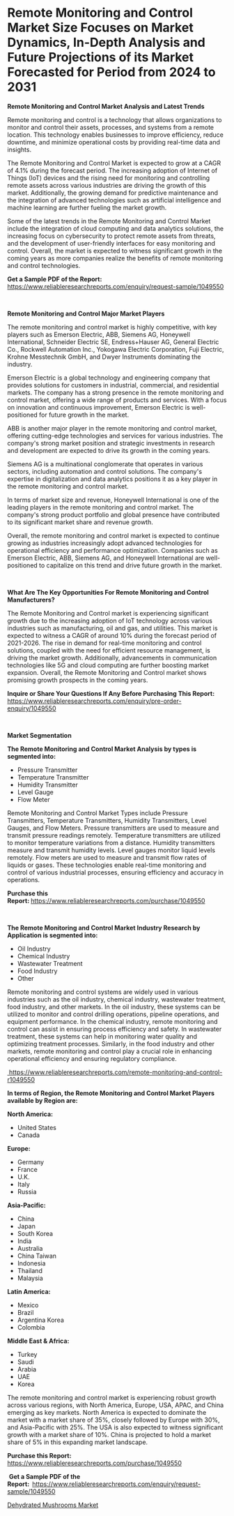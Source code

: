 <p><h1>Remote Monitoring and Control Market Size Focuses on Market Dynamics, In-Depth Analysis and Future Projections of its Market Forecasted for Period from 2024 to 2031</h1></p><p><strong>Remote Monitoring and Control Market Analysis and Latest Trends</strong></p>
<p><p>Remote monitoring and control is a technology that allows organizations to monitor and control their assets, processes, and systems from a remote location. This technology enables businesses to improve efficiency, reduce downtime, and minimize operational costs by providing real-time data and insights. </p><p>The Remote Monitoring and Control Market is expected to grow at a CAGR of 4.1% during the forecast period. The increasing adoption of Internet of Things (IoT) devices and the rising need for monitoring and controlling remote assets across various industries are driving the growth of this market. Additionally, the growing demand for predictive maintenance and the integration of advanced technologies such as artificial intelligence and machine learning are further fueling the market growth.</p><p>Some of the latest trends in the Remote Monitoring and Control Market include the integration of cloud computing and data analytics solutions, the increasing focus on cybersecurity to protect remote assets from threats, and the development of user-friendly interfaces for easy monitoring and control. Overall, the market is expected to witness significant growth in the coming years as more companies realize the benefits of remote monitoring and control technologies.</p></p>
<p><strong>Get a Sample PDF of the Report:&nbsp;</strong> <a href="https://www.reliableresearchreports.com/enquiry/request-sample/1049550">https://www.reliableresearchreports.com/enquiry/request-sample/1049550</a></p>
<p>&nbsp;</p>
<p><strong>Remote Monitoring and Control Major Market Players</strong></p>
<p><p>The remote monitoring and control market is highly competitive, with key players such as Emerson Electric, ABB, Siemens AG, Honeywell International, Schneider Electric SE, Endress+Hauser AG, General Electric Co., Rockwell Automation Inc., Yokogawa Electric Corporation, Fuji Electric, Krohne Messtechnik GmbH, and Dwyer Instruments dominating the industry.</p><p>Emerson Electric is a global technology and engineering company that provides solutions for customers in industrial, commercial, and residential markets. The company has a strong presence in the remote monitoring and control market, offering a wide range of products and services. With a focus on innovation and continuous improvement, Emerson Electric is well-positioned for future growth in the market.</p><p>ABB is another major player in the remote monitoring and control market, offering cutting-edge technologies and services for various industries. The company's strong market position and strategic investments in research and development are expected to drive its growth in the coming years.</p><p>Siemens AG is a multinational conglomerate that operates in various sectors, including automation and control solutions. The company's expertise in digitalization and data analytics positions it as a key player in the remote monitoring and control market.</p><p>In terms of market size and revenue, Honeywell International is one of the leading players in the remote monitoring and control market. The company's strong product portfolio and global presence have contributed to its significant market share and revenue growth.</p><p>Overall, the remote monitoring and control market is expected to continue growing as industries increasingly adopt advanced technologies for operational efficiency and performance optimization. Companies such as Emerson Electric, ABB, Siemens AG, and Honeywell International are well-positioned to capitalize on this trend and drive future growth in the market.</p></p>
<p>&nbsp;</p>
<p><strong>What Are The Key Opportunities For Remote Monitoring and Control Manufacturers?</strong></p>
<p><p>The Remote Monitoring and Control market is experiencing significant growth due to the increasing adoption of IoT technology across various industries such as manufacturing, oil and gas, and utilities. This market is expected to witness a CAGR of around 10% during the forecast period of 2021-2026. The rise in demand for real-time monitoring and control solutions, coupled with the need for efficient resource management, is driving the market growth. Additionally, advancements in communication technologies like 5G and cloud computing are further boosting market expansion. Overall, the Remote Monitoring and Control market shows promising growth prospects in the coming years.</p></p>
<p><strong>Inquire or Share Your Questions If Any Before Purchasing This Report:</strong> <a href="https://www.reliableresearchreports.com/enquiry/pre-order-enquiry/1049550">https://www.reliableresearchreports.com/enquiry/pre-order-enquiry/1049550</a></p>
<p>&nbsp;</p>
<p><strong>Market Segmentation</strong></p>
<p><strong>The Remote Monitoring and Control Market Analysis by types is segmented into:</strong></p>
<p><ul><li>Pressure Transmitter</li><li>Temperature Transmitter</li><li>Humidity Transmitter</li><li>Level Gauge</li><li>Flow Meter</li></ul></p>
<p><p>Remote Monitoring and Control Market Types include Pressure Transmitters, Temperature Transmitters, Humidity Transmitters, Level Gauges, and Flow Meters. Pressure transmitters are used to measure and transmit pressure readings remotely. Temperature transmitters are utilized to monitor temperature variations from a distance. Humidity transmitters measure and transmit humidity levels. Level gauges monitor liquid levels remotely. Flow meters are used to measure and transmit flow rates of liquids or gases. These technologies enable real-time monitoring and control of various industrial processes, ensuring efficiency and accuracy in operations.</p></p>
<p><strong>Purchase this Report:&nbsp;</strong><a href="https://www.reliableresearchreports.com/purchase/1049550">https://www.reliableresearchreports.com/purchase/1049550</a></p>
<p>&nbsp;</p>
<p><strong>The Remote Monitoring and Control Market Industry Research by Application is segmented into:</strong></p>
<p><ul><li>Oil Industry</li><li>Chemical Industry</li><li>Wastewater Treatment</li><li>Food Industry</li><li>Other</li></ul></p>
<p><p>Remote monitoring and control systems are widely used in various industries such as the oil industry, chemical industry, wastewater treatment, food industry, and other markets. In the oil industry, these systems can be utilized to monitor and control drilling operations, pipeline operations, and equipment performance. In the chemical industry, remote monitoring and control can assist in ensuring process efficiency and safety. In wastewater treatment, these systems can help in monitoring water quality and optimizing treatment processes. Similarly, in the food industry and other markets, remote monitoring and control play a crucial role in enhancing operational efficiency and ensuring regulatory compliance.</p></p>
<p><a href="https://www.reliableresearchreports.com/remote-monitoring-and-control-r1049550">&nbsp;https://www.reliableresearchreports.com/remote-monitoring-and-control-r1049550</a></p>
<p><strong>In terms of Region, the Remote Monitoring and Control Market Players available by Region are:</strong></p>
<p>
    <p> <strong> North America: </strong>
        <ul>
            <li>United States</li>
            <li>Canada</li>
        </ul>
        </p> 
    <p> <strong> Europe: </strong>
        <ul>
            <li>Germany</li>
            <li>France</li>
            <li>U.K.</li>
            <li>Italy</li>
            <li>Russia</li>
        </ul>
        </p> 
    <p> <strong> Asia-Pacific: </strong>
        <ul>
            <li>China</li>
            <li>Japan</li>
            <li>South Korea</li>
            <li>India</li>
            <li>Australia</li>
            <li>China Taiwan</li>
            <li>Indonesia</li>
            <li>Thailand</li>
            <li>Malaysia</li>
        </ul>
        </p> 
    <p> <strong> Latin America: </strong>
        <ul>
            <li>Mexico</li>
            <li>Brazil</li>
            <li>Argentina Korea</li>
            <li>Colombia</li>
        </ul>
        </p> 
    <p> <strong> Middle East & Africa: </strong>
        <ul>
            <li>Turkey</li>
            <li>Saudi</li>
            <li>Arabia</li>
            <li>UAE</li>
            <li>Korea</li>
        </ul>
    </p>
    </p>
<p><p>The remote monitoring and control market is experiencing robust growth across various regions, with North America, Europe, USA, APAC, and China emerging as key markets. North America is expected to dominate the market with a market share of 35%, closely followed by Europe with 30%, and Asia-Pacific with 25%. The USA is also expected to witness significant growth with a market share of 10%. China is projected to hold a market share of 5% in this expanding market landscape.</p></p>
<p><strong>Purchase this Report: </strong><a href="https://www.reliableresearchreports.com/purchase/1049550">https://www.reliableresearchreports.com/purchase/1049550</a></p>
<p>&nbsp;<strong>Get a Sample PDF of the Report:&nbsp;&nbsp;</strong><a href="https://www.reliableresearchreports.com/enquiry/request-sample/1049550">https://www.reliableresearchreports.com/enquiry/request-sample/1049550</a></p>
<p><strong></strong></p>
<p><p><a href="https://skillful-vermicelli-b89.notion.site/Dehydrated-Mushrooms-Market-Focuses-on-Market-Share-Size-and-Projected-Forecast-Till-2031-4ce1bed90f10460383eea35c66af0b88">Dehydrated Mushrooms Market</a></p></p>